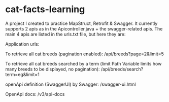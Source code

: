 # cat-facts-learning
A project I created to practice MapStruct, Retrofit & Swagger. 
It currently supports 2 apis as in the Apicontroller.java + the swagger-related apis.
The main 4 apis are listed in the urls.txt file, but here they are:

Application urls:

To retrieve all cat breeds (pagination enabled): 
/api/breeds?page=2&limit=5

To retrieve all cat breeds searched by a term 
(limit Path Variable limits how many breeds to be displayed, no pagination):
/api/breeds/search?term=eg&limit=1

openApi definition (SwaggerUI) by Swagger:
/swagger-ui.html

OpenApi docs:
/v3/api-docs
